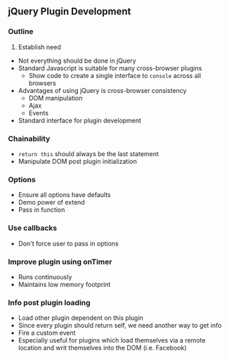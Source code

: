 ## jQuery Plugin Development

### Outline

1. Establish need
  * Not everything should be done in jQuery
  * Standard Javascript is suitable for many cross-browser plugins
    - Show code to create a single interface to `console` across all browsers
  * Advantages of using jQuery is cross-browser consistency
    - DOM manipulation
    - Ajax
    - Events
  * Standard interface for plugin development

### Chainability
* `return this` should always be the last statement
* Manipulate DOM post plugin initialization

### Options
* Ensure all options have defaults
* Demo power of extend
* Pass in function

### Use callbacks
* Don't force user to pass in options

### Improve plugin using onTimer
* Runs continuously
* Maintains low memory footprint

### Info post plugin loading
* Load other plugin dependent on this plugin
* Since every plugin should return self, we need another way to get info
* Fire a custom event
* Especially useful for plugins which load themselves via a remote location and writ themselves into the DOM (i.e. Facebook)
